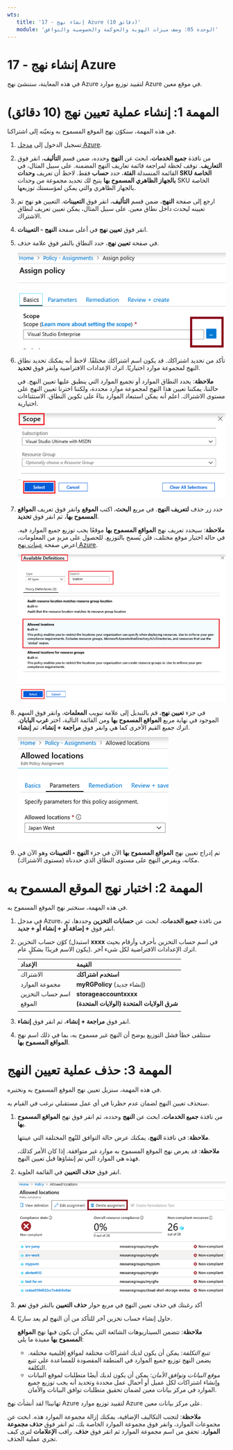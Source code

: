 ```yaml
---
wts:
   title: '17 - إنشاء نهج Azure (10 دقائق)'
   module: 'الوحدة 05: وصف ميزات الهوية والحوكمة والخصوصية والتوافق'
---
```

# 17 - إنشاء نهج Azure

في هذه المعاينة، سننشئ نهج Azure لتقييد توزيع موارد Azure في موقع معين.

# المهمة 1: إنشاء عملية تعيين نهج (10 دقائق)

في هذه المهمة، سنكوّن نهج الموقع المسموح به ونعيّنه إلى اشتراكنا. 

1. تسجيل الدخول إلى [مدخل Azure](https://portal.azure.com).

2. من نافذة **جميع الخدمات**، ابحث عن **النهج** وحدده، ضمن قسم **التأليف**، انقر فوق **التعاريف**.  توقف لحظة لمراجعة قائمة تعاريف النهج المضمنة. على سبيل المثال، في القائمة المنسدلة **الفئة**، حدد **حساب** فقط. لاحظ أن تعريف **وحدات SKU الخاصة بالجهاز الظاهري المسموح بها** يتيح لك تحديد مجموعة من وحدات SKU الخاصة بالجهاز الظاهري والتي يمكن لمؤسستك توزيعها.

3. ارجع إلى صفحة **النهج**، ضمن قسم **التأليف**، انقر فوق **التعيينات**. التعيين هو نهج تم تعيينه ليحدث داخل نطاق معين. على سبيل المثال، يمكن تعيين تعريف لنطاق الاشتراك. 

4. انقر فوق **تعيين نهج** في أعلى صفحة **النهج - التعيينات**.

5. في صفحة **تعيين نهج**، حدد النطاق بالنقر فوق علامة حذف.

    ![لقطة شاشة لحذف محدد النطاق.](../images/1401.png)

6. تأكد من تحديد اشتراكك. قد يكون اسم اشتراكك مختلفًا. لاحظ أنه يمكنك تحديد نطاق النهج لمجموعة موارد اختياريًا. اترك الإعدادات الافتراضية وانقر فوق **تحديد**. 

    **ملاحظة**: يحدد النطاق الموارد أو تجميع الموارد التي ينطبق عليها تعيين النهج. في حالتنا، يمكننا تعيين هذا النهج لمجموعة موارد محددة، ولكننا اخترنا تعيين النهج على مستوى الاشتراك. اعلم أنه يمكن استبعاد الموارد بناءً على تكوين النطاق. الاستثناءات اختيارية.

    ![لقطة شاشة لجزء النطاق مع ملء قيم الحقل وتمييز زر "تحديد". ](../images/1402.png)

7. حدد زر حذف **لتعريف النهج**. في مربع **البحث**، اكتب **الموقع** وانقر فوق تعريف **المواقع المسموح بها**، ثم انقر فوق **تحديد**.

    **ملاحظة**: سيحدد تعريف نهج **المواقع المسموح بها** موقعًا يجب توزيع جميع الموارد فيه. في حالة اختيار موقع مختلف، فلن يُسمح بالتوزيع. للحصول على مزيدٍ من المعلومات، اعرض صفحة [عينات نهج Azure](https://docs.microsoft.com/ar-sa/azure/governance/policy/samples/index).

   ![لقطة شاشة لجزء التعاريف المتوفرة مع تمييز الحقول المختلفة وتحديد خيار تدقيق الأجهزة الظاهرية التي لا تستخدم الأقراص المُدارة.](../images/1403.png)

8.  في جزء **تعيين نهج**، قم بالتبديل إلى علامة تبويب **المعلمات**، وانقر فوق السهم الموجود في نهاية مربع **المواقع المسموح بها** ومن القائمة التالية، اختر **غرب اليابان**. اترك جميع القيم الأخرى كما هي وانقر فوق **مراجعة + إنشاء**، ثم **إنشاء**.

    ![لقطة شاشة لجزء تعيين نهج مع ملء الحقول المختلفة إلى جانب موقع غرب اليابان الذي تم ملؤه مع تمييز زر التعيين.](../images/1404.png)

9. تم إدراج تعيين نهج **المواقع المسموح بها** الآن في جزء **النهج - التعيينات** وهو الآن في مكانه، ويفرض النهج على مستوى النطاق الذي حددناه (مستوى الاشتراك).

# المهمة 2: اختبار نهج الموقع المسموح به

في هذه المهمة، سنختبر نهج الموقع المسموح به. 

1. في مدخل Azure، من نافذة **جميع الخدمات**، ابحث عن **حسابات التخزين** وحددها، ثم انقر فوق **+ إضافة أو + إنشاء أو + جديد**.

2. كوّن حساب التخزين (استبدل **xxxx** في اسم حساب التخزين بأحرف وأرقام بحيث يكون الاسم فريدًا بشكلٍ عام). اترك الإعدادات الافتراضية لكل شيء آخر. 

    | الإعداد | القيمة | 
    | --- | --- |
    | الاشتراك | **استخدم اشتراكك** |
    | مجموعة الموارد | **myRGPolicy** (إنشاء جديد) |
    | اسم حساب التخزين | **storageaccountxxxx** |
    | الموقع | **(الولايات المتحدة) شرق الولايات المتحدة** |
    | | |

3. انقر فوق **مراجعة + إنشاء**، ثم انقر فوق **إنشاء**. 

4. ستتلقى خطأ فشل التوزيع يوضح أن النهج غير مسموح به، بما في ذلك اسم نهج **المواقع المسموح بها**.

# المهمة 3: حذف عملية تعيين النهج

في هذه المهمة، سنزيل تعيين نهج الموقع المسموح به ونختبره. 

سنحذف تعيين النهج لضمان عدم حظرنا في أي عمل مستقبلي نرغب في القيام به.

1. من نافذة **جميع الخدمات**، ابحث عن **النهج** وحدده، ثم انقر فوق نهج **المواقع المسموح بها**.

    **ملاحظة**: في نافذة **النهج**، يمكنك عرض حالة التوافق للنُهج المختلفة التي عينتها.

    **ملاحظة**: قد يعرض نهج الموقع المسموح به موارد غير متوافقة. إذا كان الأمر كذلك، فهذه هي الموارد التي تم إنشاؤها قبل تعيين النهج.

2. انقر فوق **حذف التعيين** في القائمة العلوية.

   ![لقطة شاشة لعنصر قائمة حذف التعيين.](../images/1407.png)

3. أكد رغبتك في حذف تعيين النهج في مربع حوار **حذف التعيين** بالنقر فوق **نعم**

4. حاول إنشاء حساب تخزين آخر للتأكد من أن النهج لم يعد ساريًا.

    **ملاحظة**: تتضمن السيناريوهات الشائعة التي يمكن أن يكون فيها نهج **المواقع المسموح بها** مفيدة ما يلي: 
    - *تتبع التكلفة*: يمكن أن يكون لديك اشتراكات مختلفة لمواقع إقليمية مختلفة. يضمن النهج توزيع جميع الموارد في المنطقة المقصودة للمساعدة على تتبع التكلفة. 
    - *موقع البيانات وتوافق الأمان*: يمكن أن يكون لديك أيضًا متطلبات لموقع البيانات وإنشاء اشتراكات لكل عميل أو أحمال عمل محددة وتحديد أنه يجب توزيع جميع الموارد في مركز بيانات معين لضمان تحقيق متطلبات توافق البيانات والأمان.

تهانينا! لقد أنشأتَ نهج Azure لتقييد توزيع موارد Azure على مركز بيانات معين.

**ملاحظة**: لتجنب التكاليف الإضافية، يمكنك إزالة مجموعة الموارد هذه. ابحث عن مجموعات الموارد، وانقر فوق مجموعة الموارد الخاصة بك، ثم انقر فوق **حذف مجموعة الموارد**. تحقق من اسم مجموعة الموارد ثم انقر فوق **حذف**. راقب **الإعلامات** لترى كيف تجري عملية الحذف.
